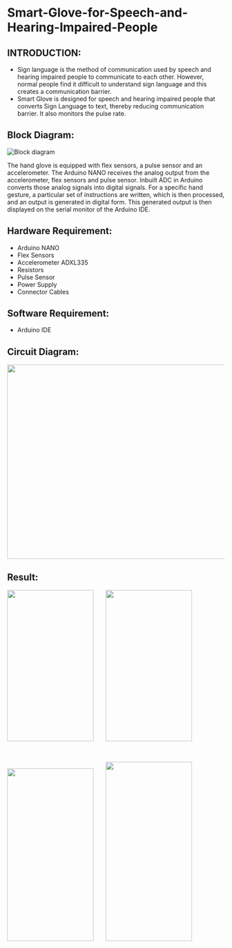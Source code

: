 # Smart-Glove-for-Speech-and-Hearing-Impaired-People

## INTRODUCTION: 
- Sign language is the method of communication used by speech and hearing impaired people to communicate to each other. However, normal people find it difficult to understand sign language and this creates a communication barrier.  
- Smart Glove is designed for speech and hearing impaired people that converts Sign Language to text, thereby reducing communication barrier. It also monitors the pulse rate. 

## Block Diagram:

![Block diagram](https://user-images.githubusercontent.com/69421390/235312949-d09cc846-2960-46ac-9578-19d365638c15.jpg)

The hand glove is equipped with flex sensors, a pulse sensor and an accelerometer. The Arduino NANO receives the analog output from the accelerometer, flex sensors and pulse sensor. Inbuilt ADC in Arduino converts those analog signals into digital signals.  For a specific hand gesture, a particular set of instructions are written, which is then processed, and an output is generated in digital form. This generated output is then displayed on the serial monitor of the Arduino IDE. 

## Hardware Requirement:  
- Arduino NANO 
- Flex Sensors 
- Accelerometer ADXL335 
- Resistors 
- Pulse Sensor 
- Power Supply 
- Connector Cables 

## Software Requirement:  
- Arduino IDE 

## Circuit Diagram:
<img src="https://user-images.githubusercontent.com/69421390/235313250-4bd96720-4e19-4587-b640-a378a79fd3c7.png" width=550 height=450>

## Result:

<p float="left">
  <img src="https://user-images.githubusercontent.com/69421390/235313322-4812c710-679b-4f8a-bf37-e033ab8c2086.png" width=200 height=350 />
  &nbsp;&nbsp;&nbsp;&nbsp;&nbsp;
  <img src="https://user-images.githubusercontent.com/69421390/235313337-5cc74601-75f1-4c7c-a47d-4fdd85b1526f.png" width=200 height=350 />
</p>

&nbsp;&nbsp;&nbsp;&nbsp;&nbsp;

<p float="left">
<img src="https://user-images.githubusercontent.com/69421390/235313330-3688971f-07f6-42ad-8997-e734361ae27c.png" width=200 height=400 />
  &nbsp;&nbsp;&nbsp;&nbsp;&nbsp;
<img src="https://user-images.githubusercontent.com/69421390/235313343-76f86d22-2757-4fd1-a3be-342d1a8ad4f2.png" width=200 height=415 />
</p>
